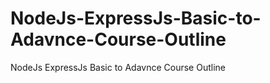 # NodeJs-ExpressJs-Basic-to-Adavnce-Course-Outline
NodeJs ExpressJs Basic to Adavnce Course Outline
